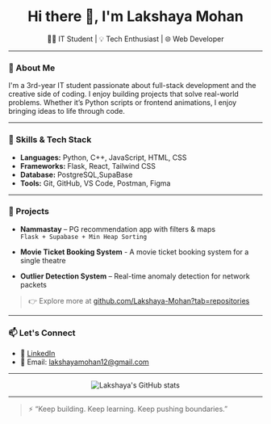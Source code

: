 <h1 align="center">Hi there 👋, I'm Lakshaya Mohan</h1>
<p align="center">
  👩‍💻 IT Student | 💡 Tech Enthusiast | 🌐 Web Developer  
</p>

---

### 💬 About Me

I'm a 3rd-year IT student passionate about full-stack development and the creative side of coding. I enjoy building projects that solve real-world problems. Whether it’s Python scripts or frontend animations, I enjoy bringing ideas to life through code.

---

### 🧠 Skills & Tech Stack

- **Languages:** Python, C++, JavaScript, HTML, CSS
- **Frameworks:** Flask, React, Tailwind CSS
- **Database:** PostgreSQL,SupaBase
- **Tools:** Git, GitHub, VS Code, Postman, Figma

---

### 🚀 Projects

- **Nammastay** – PG recommendation app with filters & maps  
  `Flask + Supabase + Min Heap Sorting`
- **Movie Ticket Booking System** - A movie ticket booking system for a single theatre 

- **Outlier Detection System** – Real-time anomaly detection for network packets

> 👉 Explore more at [github.com/Lakshaya-Mohan?tab=repositories](https://github.com/Lakshaya-Mohan?tab=repositories)


---

### 📫 Let's Connect

- 💼 [LinkedIn](https://linkedin.com/in/lakshaya-mohan/)  
- 📧 Email: lakshayamohan12@gmail.com
  
---

<p align="center">
  <img src="https://github-readme-stats.vercel.app/api?username=Lakshaya-Mohan&show_icons=true&theme=radical" alt="Lakshaya's GitHub stats" />
</p>

---

> ⚡ “Keep building. Keep learning. Keep pushing boundaries.”
